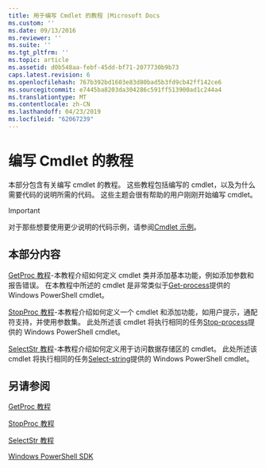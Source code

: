 ```yaml
---
title: 用于编写 Cmdlet 的教程 |Microsoft Docs
ms.custom: ''
ms.date: 09/13/2016
ms.reviewer: ''
ms.suite: ''
ms.tgt_pltfrm: ''
ms.topic: article
ms.assetid: d0b548aa-febf-45dd-bf71-2077730b9b73
caps.latest.revision: 6
ms.openlocfilehash: 767b392bd1603e83d80bad5b3fd9cb42ff142ce6
ms.sourcegitcommit: e7445ba8203da304286c591ff513900ad1c244a4
ms.translationtype: MT
ms.contentlocale: zh-CN
ms.lasthandoff: 04/23/2019
ms.locfileid: "62067239"
---
```

# <a name="tutorials-for-writing-cmdlets"></a>编写 Cmdlet 的教程

本部分包含有关编写 cmdlet 的教程。 这些教程包括编写的 cmdlet，以及为什么需要代码的说明所需的代码。 这些主题会很有帮助的用户刚刚开始编写 cmdlet。

> [!IMPORTANT]
> 对于那些想要使用更少说明的代码示例，请参阅[Cmdlet 示例](./cmdlet-samples.md)。

## <a name="in-this-section"></a>本部分内容

[GetProc 教程](./getproc-tutorial.md)-本教程介绍如何定义 cmdlet 类并添加基本功能，例如添加参数和报告错误。 在本教程中所述的 cmdlet 是非常类似于[Get-process](/powershell/module/Microsoft.PowerShell.Management/Get-Process)提供的 Windows PowerShell cmdlet。

[StopProc 教程](./stopproc-tutorial.md)-本教程介绍如何定义一个 cmdlet 和添加功能，如用户提示，通配符支持，并使用参数集。 此处所述该 cmdlet 将执行相同的任务[Stop-process](/powershell/module/Microsoft.PowerShell.Management/Stop-Process)提供的 Windows PowerShell cmdlet。

[SelectStr 教程](./selectstr-tutorial.md)-本教程介绍如何定义用于访问数据存储区的 cmdlet。 此处所述该 cmdlet 将执行相同的任务[Select-string](/powershell/module/microsoft.powershell.utility/select-string)提供的 Windows PowerShell cmdlet。

## <a name="see-also"></a>另请参阅

[GetProc 教程](./getproc-tutorial.md)

[StopProc 教程](./stopproc-tutorial.md)

[SelectStr 教程](./selectstr-tutorial.md)

[Windows PowerShell SDK](../windows-powershell-reference.md)
